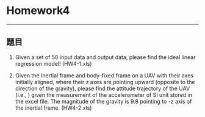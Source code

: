 # Homework4

---
## 題目
1. Given a set of 50 input data and output data, please find the ideal linear regression model! (HW4-1.xls)

2. Given the Inertial frame and body-fixed frame on a UAV with their axes initially aligned, where their z axes are pointing upward (opposite to the direction of the gravity), please find the attitude trajectory of the UAV (i.e., ) given the measurement of the accelerometer of SI unit stored in the excel file. The magnitude of the gravity is 9.8 pointing to -z axis of the inertial frame. (HW4-2.xls)
